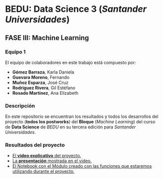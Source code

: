 # BEDU: Data Science 3 (_Santander Universidades_)
## FASE III: Machine Learning



### Equipo 1
El equipo de colaboradores en este trabajo está compuesto por:
- __Gómez Barraza__, Karla Daniela
- __Guevara Moreno__, Fernando
- __Muñoz Esparza__, José Cruz
- __Rodríguez Rivera__, Gil Estéfano
- __Rosado Martínez__, Ana Elizabeth

### Descripción
En este repositorio se encuentran los resultados y todos los desarrollos del proyecto (__todos los postworks__) del __Bloque__ (_Machine Learning_) del curso de __Data Science__ de _BEDU_ en su tercera edición para _Santander Universidades_.

### Resultados del proyecto
- [El __video explicativo__ del proyecto.]()
- [La __presentación__ mostrada en el video.]()
- [El Notebook con el Módulo creado con las funciones que estaremos utilizando durante el proyecto.](https://colab.research.google.com/drive/1lvk9P-tE73ORJYZCYEC8zCSAPq1KpcVv#scrollTo=wfxXRPatCOw7)
